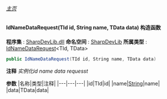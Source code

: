 ###### [主页](./Index.md "主页")
#### IdNameDataRequest(TId id, String name, TData data) 构造函数
**程序集** : [SharpDevLib.dll](./SharpDevLib.assembly.md "SharpDevLib.dll")
**命名空间** : [SharpDevLib](./SharpDevLib.namespace.md "SharpDevLib")
**所属类型** : [IdNameDataRequest](./SharpDevLib.IdNameDataRequest.2.md "IdNameDataRequest")\<TId, TData\>
``` csharp
public IdNameDataRequest(TId id, String name, TData data)
```
**注释**
*实例化id name data requesst*

**参数**
|名称|类型|注释|
|---|---|---|
|id|TId|id|
|name|[String](https://learn.microsoft.com/en-us/dotnet/api/system.string "String")|name|
|data|TData|data|

